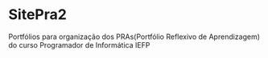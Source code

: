 # SitePra2
Portfólios para organização dos PRAs(Portfólio Reflexivo de Aprendizagem) do curso Programador de Informática IEFP
